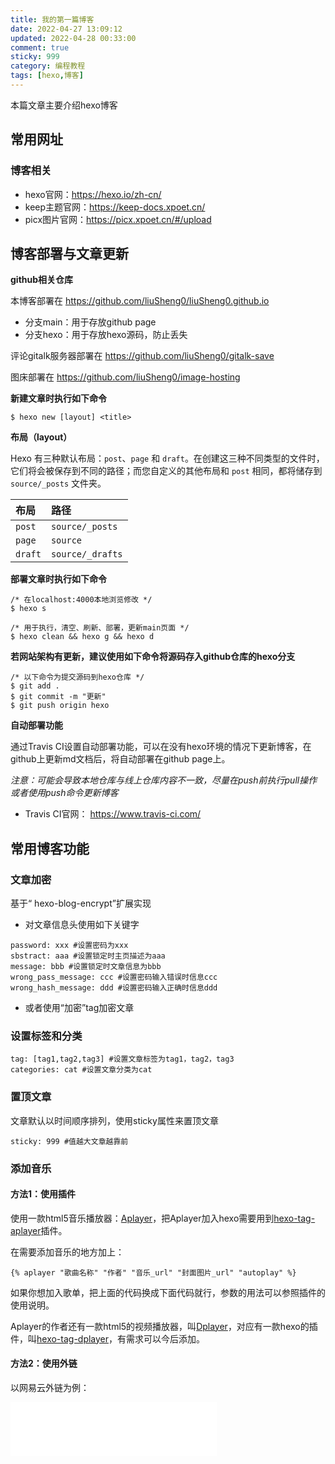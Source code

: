 ```yaml
---
title: 我的第一篇博客
date: 2022-04-27 13:09:12
updated: 2022-04-28 00:33:00
comment: true
sticky: 999
category: 编程教程
tags: [hexo,博客]
---
```


本篇文章主要介绍hexo博客

## 常用网址

### 博客相关

* hexo官网：https://hexo.io/zh-cn/
* keep主题官网：https://keep-docs.xpoet.cn/
* picx图片官网：https://picx.xpoet.cn/#/upload

## 博客部署与文章更新

**github相关仓库**

本博客部署在 https://github.com/liuSheng0/liuSheng0.github.io

- 分支main：用于存放github page
- 分支hexo：用于存放hexo源码，防止丢失

评论gitalk服务器部署在 https://github.com/liuSheng0/gitalk-save

图床部署在 https://github.com/liuSheng0/image-hosting

**新建文章时执行如下命令**

```
$ hexo new [layout] <title>
```

**布局（layout）**

Hexo 有三种默认布局：`post`、`page` 和 `draft`。在创建这三种不同类型的文件时，它们将会被保存到不同的路径；而您自定义的其他布局和 `post` 相同，都将储存到 `source/_posts` 文件夹。

| 布局    | 路径             |
| :------ | :--------------- |
| `post`  | `source/_posts`  |
| `page`  | `source`         |
| `draft` | `source/_drafts` |

**部署文章时执行如下命令**

```
/* 在localhost:4000本地浏览修改 */
$ hexo s

/* 用于执行，清空、刷新、部署，更新main页面 */
$ hexo clean && hexo g && hexo d
```

**若网站架构有更新，建议使用如下命令将源码存入github仓库的hexo分支**

```
/* 以下命令为提交源码到hexo仓库 */
$ git add .
$ git commit -m "更新"
$ git push origin hexo
```

**自动部署功能**

通过Travis CI设置自动部署功能，可以在没有hexo环境的情况下更新博客，在github上更新md文档后，将自动部署在github page上。

*注意：可能会导致本地仓库与线上仓库内容不一致，尽量在push前执行pull操作或者使用push命令更新博客*

* Travis CI官网： https://www.travis-ci.com/  

## 常用博客功能

### 文章加密

基于“ hexo-blog-encrypt”扩展实现

* 对文章信息头使用如下关键字

```
password: xxx #设置密码为xxx
sbstract: aaa #设置锁定时主页描述为aaa
message: bbb #设置锁定时文章信息为bbb
wrong_pass_message: ccc #设置密码输入错误时信息ccc
wrong_hash_message: ddd #设置密码输入正确时信息ddd
```

* 或者使用“加密”tag加密文章

### 设置标签和分类

```
tag: [tag1,tag2,tag3] #设置文章标签为tag1，tag2，tag3
categories: cat #设置文章分类为cat
```

### 置顶文章

文章默认以时间顺序排列，使用sticky属性来置顶文章

```
sticky: 999 #值越大文章越靠前
```

### 添加音乐

#### 方法1：使用插件

使用一款html5音乐播放器：[Aplayer](https://link.jianshu.com/?t=https://github.com/DIYgod/APlayer)，把Aplayer加入hexo需要用到[hexo-tag-aplayer](https://link.jianshu.com/?t=https://github.com/grzhan/hexo-tag-aplayer)插件。

在需要添加音乐的地方加上：

```
{% aplayer "歌曲名称" "作者" "音乐_url" "封面图片_url" "autoplay" %}
```

如果你想加入歌单，把上面的代码换成下面代码就行，参数的用法可以参照插件的使用说明。

Aplayer的作者还有一款html5的视频播放器，叫[Dplayer](https://link.jianshu.com/?t=https://github.com/DIYgod/DPlayer)，对应有一款hexo的插件，叫[hexo-tag-dplayer](https://link.jianshu.com/?t=https://github.com/NextMoe/hexo-tag-dplayer)，有需求可以今后添加。

#### 方法2：使用外链

以网易云外链为例：

<iframe frameborder="no" border="0" marginwidth="0" marginheight="0" width=330 height=86 src="//music.163.com/outchain/player?type=2&id=436346833&auto=1&height=66"></iframe>
